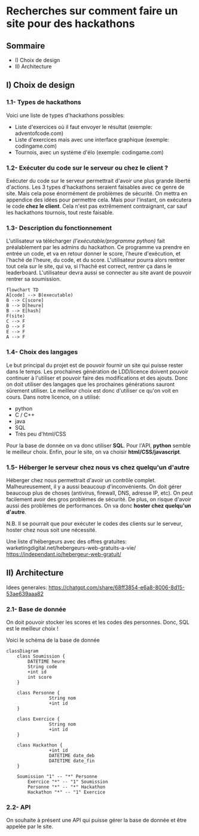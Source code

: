 # Recherches sur comment faire un site pour des hackathons

## Sommaire

- I) Choix de design
- II) Architecture

## I) Choix de design

### 1.1- Types de hackathons

Voici une liste de types d'hackathons possibles:

- Liste d'exercices où il faut envoyer le résultat (exemple: adventofcode.com)
- Liste d'exercices mais avec une interface graphique (exemple: codingame.com)
- Tournois, avec un système d'élo (exemple: codingame.com)

### 1.2- Exécuter du code sur le serveur ou chez le client ?

Exécuter du code sur le serveur permettrait d'avoir une plus grande liberté d'actions. Les 3 types d'hackathons seraient faisables avec ce genre de site. Mais cela pose énormément de problèmes de sécurité. On mettra en appendice des idées pour permettre cela. Mais pour l'instant, on exécutera le code **chez le client**. Cela n'est pas extrêmement contraignant, car sauf les hackathons tournois, tout reste faisable.

### 1.3- Description du fonctionnement

L'utilisateur va télécharger *(l'exécutable/programme python)* fait préalablement par les admins du hackathon. Ce programme va prendre en entrée un code, et va en retour donner le score, l'heure d'exécution, et l'haché de l'heure, du code, et du score. L'utilisateur pourra alors rentrer tout cela sur le site, qui va, si l'haché est correct, rentrer ça dans le leaderboard. L'utilisateur devra aussi se connecter au site avant de pouvoir rentrer sa soumission.

```mermaid
flowchart TD
A[code] --> B(executable)
B --> C[score]
B --> D[heure]
B --> E[hash]
F(site)
C --> F
D --> F
E --> F
A --> F
```
### 1.4- Choix des langages

Le but principal du projet est de pouvoir fournir un site qui puisse rester dans le temps. Les prochaines génération de LDD/licence doivent pouvoir continuer à l'utiliser et pouvoir faire des modifications et des ajouts. Donc on doit utiliser des langages que les prochaines générations sauront sûrement utiliser. Le meilleur choix est donc d'utiliser ce qu'on voit en cours. Dans notre licence, on a utilisé:

- python
- C / C++
- java
- SQL
- Très peu d'html/CSS

Pour la base de donnée on va donc utiliser **SQL**. Pour l'API, **python** semble le meilleur choix. Enfin, pour le site, on va choisir **html/CSS/javascript**.

### 1.5- Héberger le serveur chez nous vs chez quelqu'un d'autre

Héberger chez nous permettrait d'avoir un contrôle complet. Malheureusement, il y a aussi beaucoup d'inconvénients. On doit gérer beaucoup plus de choses (antivirus, firewall, DNS, adresse IP, etc). On peut facilement avoir des gros problèmes de sécurité. De plus, on risque d'avoir aussi des problèmes de performances.
On va donc **hoster chez quelqu'un d'autre**.

N.B. Il se pourrait que pour exécuter le codes des clients sur le serveur, hoster chez nous soit une nécessité.

Une liste d'hébergeurs avec des offres gratuites: 
warketingdigital.net/hebergeurs-web-gratuits-a-vie/
https://independant.io/hebergeur-web-gratuit/

## II) Architecture

Idees generales: https://chatgpt.com/share/68ff3854-e6a8-8006-8d15-53ae639aaa82

### 2.1- Base de donnée

On doit pouvoir stocker les scores et les codes des personnes. Donc, SQL est le meilleur choix !

Voici le schéma de la base de donnée

```mermaid
classDiagram
    class Soumission {
        DATETIME heure
        String code
        +int id
        int score
    }
    
    class Personne {
				String nom
				+int id
    }
    
    class Exercice {
				String nom
				+int id
    }
    
    class Hackathon {
				+int id
				DATETIME date_deb
				DATETIME date_fin
    }
    
    Soumission "1" -- "*" Personne
		Exercice "*" -- "1" Soumission
		Personne "*" -- "*" Hackathon
		Hackathon "*" -- "1" Exercice

```


### 2.2- API

On souhaite à présent une API qui puisse gérer la base de donnée et être appelée par le site.
